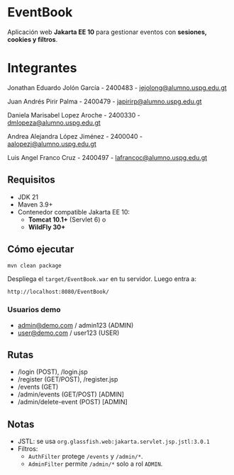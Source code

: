 # EventBook 

Aplicación web **Jakarta EE 10** para gestionar eventos con **sesiones, cookies y filtros**.

# Integrantes

Jonathan Eduardo Jolón García - 2400483 - jejolong@alumno.uspg.edu.gt

Juan Andrés Pirir Palma - 2400479 - japirirp@alumno.uspg.edu.gt

Daniela Marisabel Lopez Aroche - 2400330 - dmlopeza@alumno.uspg.edu.gt

Andrea Alejandra López Jiménez - 2400040 - aalopezj@alumno.uspg.edu.gt

Luis Angel Franco Cruz - 2400497 - lafrancoc@alumno.uspg.edu.gt


## Requisitos
- JDK 21
- Maven 3.9+
- Contenedor compatible Jakarta EE 10:
  - **Tomcat 10.1+** (Servlet 6) o
  - **WildFly 30+**

## Cómo ejecutar
```bash
mvn clean package
```
Despliega el `target/EventBook.war` en tu servidor. Luego entra a:
```
http://localhost:8080/EventBook/
```

### Usuarios demo
- admin@demo.com / admin123  (ADMIN)
- user@demo.com  / user123   (USER)

## Rutas
- /login (POST), /login.jsp
- /register (GET/POST), /register.jsp
- /events (GET)
- /admin/events (GET/POST)  [ADMIN]
- /admin/delete-event (POST) [ADMIN]

## Notas
- JSTL: se usa `org.glassfish.web:jakarta.servlet.jsp.jstl:3.0.1`
- Filtros:
  - `AuthFilter` protege `/events` y `/admin/*`.
  - `AdminFilter` permite `/admin/*` solo a rol `ADMIN`.
